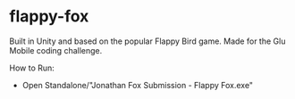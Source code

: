 # flappy-fox
Built in Unity and based on the popular Flappy Bird game. Made for the Glu Mobile coding challenge.

How to Run:
- Open Standalone/"Jonathan Fox Submission - Flappy Fox.exe"
